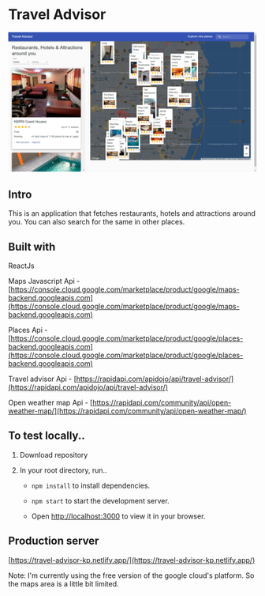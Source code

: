 # Travel Advisor

![alt text](https://github.com/kayprogrammer/travel-advisor-with-react/blob/main/src/assets/display.png?raw=true)

## Intro

This is an application that fetches restaurants, hotels and attractions around you.
You can also search for the same in other places.

## Built with
ReactJs

Maps Javascript Api - [https://console.cloud.google.com/marketplace/product/google/maps-backend.googleapis.com](https://console.cloud.google.com/marketplace/product/google/maps-backend.googleapis.com) 

Places Api - [https://console.cloud.google.com/marketplace/product/google/places-backend.googleapis.com](https://console.cloud.google.com/marketplace/product/google/places-backend.googleapis.com)

Travel advisor Api - [https://rapidapi.com/apidojo/api/travel-advisor/](https://rapidapi.com/apidojo/api/travel-advisor/)

Open weather map Api - [https://rapidapi.com/community/api/open-weather-map/](https://rapidapi.com/community/api/open-weather-map/)


## To test locally..

1. Download repository
2. In your root directory, run..

   * `npm install` to install dependencies.
   
   * `npm start` to start the development server.

   * Open [http://localhost:3000](http://localhost:3000) to view it in your browser.

## Production server

[https://travel-advisor-kp.netlify.app/](https://travel-advisor-kp.netlify.app/)

Note: I'm currently using the free version of the google cloud's platform. So the maps area is a little bit limited. 
